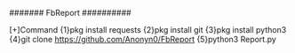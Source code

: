 ####### FbReport  ##########

[+]Command
{1}pkg install requests
{2}pkg install git
{3}pkg install python3
{4}git clone https://github.com/Anonyn0/FbReport
{5}python3 Report.py
